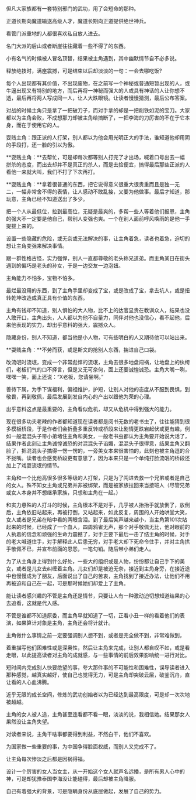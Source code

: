 但凡大家族都有一套特别邪门的武功，用了会短命的那种。

正道长期向魔道输送高级人才，魔道长期向正道提供绝世神兵。

看管门派重地的人都很喜欢私自放人进去。

名门大派的后山或者断崖往往藏着一些不得了的东西。

小有名气的时候被人冒名顶替，结果被主角遇到，其中幽默情节自不必多说。

释放绝技时，满座震撼，可是结束以后却淡淡的一句：一会去哪吃饭?

每个人出现都有其价值，不出现废物，在之前写一个神秘或普通短暂出现的人，或牛逼出现又有特别的地方，而后再将一神秘而强大的人或具有神话的人让你想不透，最后再将两人写成同一人，让人大跌眼镜。让读者慢慢猜测，最后公布答案。

对战的时候主角只是拿了一把破刀子，而对手拿的却是一把削铁如泥的宝刀。大家都以为主角会败，不成想那刀却被主角给搞断了，一把李海的刀厉害的不在于它本身，而在于使用它的人。

耍贱主角：跟正派的人打架，别人都以为他会用光明正大的手法，谁知道他却用阴的手段打，还一脸的引以为傲。

**耍贱主角：**去帮忙，可是却每次都等别人打完了才出场，喊着口号出去一幅拼杀的态度，而出去却并不是真正的杀人，而是去捡便宜，搞得最后那些正派的人看他一来就大叫，我们不打了下次再打。

**耍贱主角：**拿着很普通的东西，把它说得意义很重大很贵重而且是独一无二，一幅非常舍不得的表情，让人感动不敢乱接，又要为他做事。最后才知道，那玩意，主角已经不知道送出了多少。

把一个人从最低位，拉到最高位，无疑是最爽的，多帮一些人等着他们报恩，主角的强大不一定要是他自己，帮别人变强也爽。一个在别人面前呼风唤雨的是他一手提拔上来的。

设置一些隐藏的危险，或无奈或无法解决的事，让主角着急，读者也着急，迫切的想让主角变强来解决事情。

跟一群性格古怪，实力强悍，别人一直都尊敬的老头称兄道弟。而主角某日在街头遇到的偏巧是老头的孙女，于是一边交友一边泡妞。

主角能力不怕多，宝物不怕多。

最烂最没用的东西，到了主角手里却变成了宝，或是改成了宝，拿去坑人，或是扭转乾坤改造成真正具有价值的东西。

主角有钱却不知道，别人惧怕的大人物，比不上的达官显贵在教训众人，结果也没人敢开口，主角出头，人人都以为他不自量力，同伴对他也没信心，看不起他，后来他表现的实力，却出乎意料的强大，震撼众人。

隐藏身份，别人不知道，都当他是小人物，可有些明白的人又期待他可以站出来。

**耍贱主角：**不劳而获，或是斯文的抢别人东西，揣进自己口袋。

改流氓时流氓，变成一个非常彪悍的流氓，主角去很多地盘闯祸，让地盘上的纨绔们，老板们气的口不择言，但是又无可奈何，面上还要诚惶诚恐。主角大嘴一咧，嘿嘿一笑，面上还说：“X老板，您请坐啊。”

善待下属，为手下谋福利，偏袒维护，护短，让别人对他的态度从不服到畏惧，到敬畏，再到敬佩，最后发展到发自内心的产出以跟他为荣的心理。

出乎意料这点是最重要的，主角看似危机，却又从危机中得到强大的能力。

现在很多功夫老辣的作者都知道现在读者都是阅书无数的老书虫了，往往能猜到很多模板桥段，于是作者们会折叠多重反转或桥段来让剧情更跌宕起伏或更有趣，例如一般混混头子带小弟堵住主角和美女，一般老书虫都认为主角要开始说大话了，结果作者此刻让主角诚惶诚恐的对混混头子谄媚，混混头子很得意，结果主角又翻脸了，把混混头子搞得一愣一愣的，一旁美女本来很害怕的，此刻也被主角逗的合不拢嘴。读者也会感觉桥段更有意思了，因为本来只是一个单纯打脸流氓的桥段还加上了戏耍流氓的情节。	

主角和一个比他高很多很多等级的人打架，只是为了闯进去救一个兄弟或者是自己的女人。殊不知女主角或兄弟并非被绑架，而是被家族拉回来当接班人（尽管兄弟或女人本身并不想继承家族，只想和主角在一起。）

和实力悬殊的人打斗的时候，主角根本不是对手，几乎被人抬抬手就放倒了，放倒后，主角依旧站起来，再被打倒，又站起来，如此反复，周围的人开始哄堂大笑，女人或者是兄弟在暗中看的两眼含泪。到了最后笑声越来越小，当主角第101次站起来的时候，已经成了一个血人，四周鸦雀无声，那个对手敬佩无比，他对眼前的人执着的信念和顽强的生命力震撼了，对手正要下最后一击了结主角的时候，对手的老大喊道住手，对手解释此人后患无穷，对手老大却下死命令住手，并对主角拱手敬佩不已，并宣布前面的恩怨，一笔勾销。随后带小弟们走人。

为了从主角身上得到什么好处，一些大的组织或是人物，纷纷都让自己手下的美女，或者是儿女去纠缠着主角。儿女们却是被迫无奈，接近到主角身旁，在接近途中也慢慢成为了朋友，后面说出了自己的苦衷，主角找到了接近办法，让他们不用再被迫和自己在一起，可是那时候她们却爱上了主角。

能让读者感兴趣的不管是主角还是情节，只要让人有一种激动迫切想知道结果的心去追看，这就是代入感。

不管是谁都不知道原委，而主角早就知道了一切，正看小丑一样的看着他们的表演，如果算计对象是主角，主角还会将计就计。

主角做什么事情之前一定要强调别人想不到，或者是完全做不到，非常难做到，

着重描写他们困难性或是深奥性，然后让主角来完成，让别人都自叹不如，或是看走眼，以此提高读者对主角的成就感，与一些事情的前后效果影响统一进行对比。

短时间内完成别人快要绝望的事，夸大那件事的不可能性和困难性，误导读者进入那种感觉，越真实越好，使自己也觉得无力，可是主角却突破云层，破釜沉舟，直让看的人心血沸腾。

近乎无限的成长空间，修炼的武功创始者以为已经达到最高限度，可是却一次次地被超越。

主角的女人被人追，主角甚至连看都不看一眼，淡淡的说，我相信她。结果那女人果然没让主角失望。

对读者来说，主角干啥事都要得到利益，不然白干，他们不喜欢。

为国家做一些重要的事，为中国争得脸面权威，而别人又完成不了。

让主角每次惨淡之后都是因祸得福。

设计一个厉害的女人当女主，从一开始这个女人就声名远播，是所有男人心中的神，可是却犹豫泰国李海没让能碰得，最后却被主角降服。

自己有着强大的背景，可是隐瞒身份从底层做起，发展了自己的势力。
